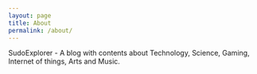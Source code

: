 ```yaml
---
layout: page
title: About
permalink: /about/
---
```


SudoExplorer - A blog with contents about Technology, Science, Gaming, Internet of things, Arts and Music.

<!-- This is the base Jekyll theme. You can find out more info about customizing your Jekyll theme, as 
 well as basic Jekyll usage documentation at [jekyllrb.com](https://jekyllrb.com/)
Text-->
<!--
You can find the source code for Minima at GitHub:
[jekyll][jekyll-organization] /
[minima](https://github.com/jekyll/minima)

You can find the source code for Jekyll at GitHub:
[jekyll][jekyll-organization] /
[jekyll](https://github.com/jekyll/jekyll)


[jekyll-organization]: https://github.com/jekyll
-->
